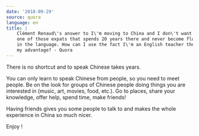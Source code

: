 ```yaml
---
date: '2018-09-29'
source: quora
language: en
title: |
    Clément Renaud\'s answer to I\'m moving to China and I don\'t want to be
    one of those expats that spends 20 years there and never become fluent
    in the language. How can I use the fact I\'m an English teacher there to
    my advantage? - Quora
---
```


There is no shortcut and to speak Chinese takes years.

You can only learn to speak Chinese from people, so you need to meet
people. Be on the look for groups of Chinese people doing things you are
interested in (music, art, movies, food, etc.). Go to places, share your
knowledge, offer help, spend time, make friends!

Having friends gives you some people to talk to and makes the whole
experience in China so much nicer.

Enjoy !
